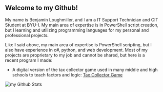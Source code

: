 ## Welcome to my Github!

My name is Benjamin Loughmiller, and I am a IT Support Technician and CIT Student at BYU-I. My main area of expertise is in PowerShell script creation, but I learning and utilizing programming languages for my personal and professional projects. 

Like I said above, my main area of expertise is PowerShell scripting, but I also have experience in c#, python, and web development. 
Most of my projects are proprietary to my job and cannot be shared, but here is a recent program I made:

- A digital version of the tax collector game used in many middle and high schools to teach factors and logic: [Tax Collector Game](https://github.com/benloughmiller/CSE-310-Module1)

<img align="center" src="https://github-readme-stats.vercel.app/api?username=benloughmiller&include_all_commits=true&count_private=true&show_icons=true&line_height=20&title_color=2B5BBD&icon_color=1124BB&text_color=A1A1A1&bg_color=0,000000,130F40" alt="my Github Stats"/>
